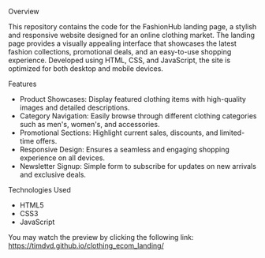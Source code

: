 Overview

This repository contains the code for the FashionHub landing page, 
a stylish and responsive website designed for an online clothing market. 
The landing page provides a visually appealing interface that showcases the latest fashion collections, 
promotional deals, and an easy-to-use shopping experience. Developed using HTML, CSS, and 
JavaScript, the site is optimized for both desktop and mobile devices.

Features
 - Product Showcases: Display featured clothing items with high-quality images and detailed descriptions.
 - Category Navigation: Easily browse through different clothing categories such as men's, women's, and accessories.
 - Promotional Sections: Highlight current sales, discounts, and limited-time offers.
 - Responsive Design: Ensures a seamless and engaging shopping experience on all devices.
 - Newsletter Signup: Simple form to subscribe for updates on new arrivals and exclusive deals.

Technologies Used
 - HTML5
 - CSS3
 - JavaScript

You may watch the preview by clicking the following link: https://timdvd.github.io/clothing_ecom_landing/
